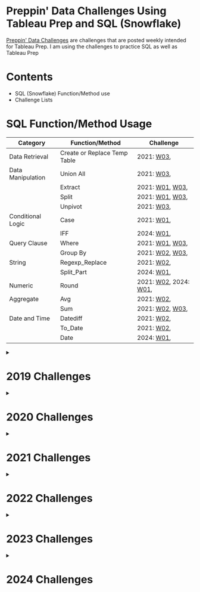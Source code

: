 # Preppin' Data Challenges Using Tableau Prep and SQL (Snowflake)

[Preppin' Data Challenges](https://preppindata.blogspot.com/) are challenges that are posted weekly intended for Tableau Prep. I am using the challenges to practice SQL as well as Tableau Prep

# Contents

- SQL (Snowflake) Function/Method use
- Challenge Lists

# SQL Function/Method Usage

| Category          | Function/Method              | Challenge                                                               |
| ----------------- | ---------------------------- | ----------------------------------------------------------------------- |
| Data Retrieval    | Create or Replace Temp Table | 2021: [W03](2021/Week_3/README.md),                                     |
| Data Manipulation | Union All                    | 2021: [W03](2021/Week_3/README.md),                                     |
|                   | Extract                      | 2021: [W01](2021/Week_1/README.md), [W03](2021/Week_3/README.md),       |
|                   | Split                        | 2021: [W01](2021/Week_1/README.md), [W03](2021/Week_3/README.md),       |
|                   | Unpivot                      | 2021: [W03](2021/Week_3/README.md),                                     |
| Conditional Logic | Case                         | 2021: [W01](2021/Week_1/README.md),                                     |
|                   | IFF                          | 2024: [W01](2024/Week_1/README.md),                                     |
| Query Clause      | Where                        | 2021: [W01](2021/Week_1/README.md), [W03](2021/Week_3/README.md),       |
|                   | Group By                     | 2021: [W02](2021/Week_2/README.md), [W03](2021/Week_3/README.md),       |
| String            | Regexp_Replace               | 2021: [W02](2021/Week_2/README.md),                                     |
|                   | Split_Part                   | 2024: [W01](2024/Week_1/README.md),                                     |
| Numeric           | Round                        | 2021: [W02](2021/Week_2/README.md), 2024: [W01](2024/Week_1/README.md), |
| Aggregate         | Avg                          | 2021: [W02](2021/Week_2/README.md),                                     |
|                   | Sum                          | 2021: [W02](2021/Week_2/README.md), [W03](2021/Week_3/README.md),       |
| Date and Time     | Datediff                     | 2021: [W02](2021/Week_2/README.md),                                     |
|                   | To_Date                      | 2021: [W02](2021/Week_2/README.md),                                     |
|                   | Date                         | 2024: [W01](2024/Week_1/README.md),                                     |

<details>
<summary>
  
# 2019 Challenges
</summary>

Click on the challenge hyperlink to view solutions

|           |           | Challenges                      |           |           |
| --------- | --------- | ------------------------------- | --------- | --------- |
| [Week 1]  | [Week 2]  | [Week 3](2019/Week_3/README.md) | [Week 4]  | [Week 5]  |
| [Week 6]  | [Week 7]  | [Week 8]                        | [Week 9]  | [Week 10] |
| [Week 11] | [Week 12] | [Week 13]                       | [Week 14] | [Week 15] |
| [Week 16] | [Week 17] | [Week 18]                       | [Week 19] | [Week 20] |
| [Week 21] | [Week 22] | [Week 23]                       | [Week 24] | [Week 25] |
| [Week 26] | [Week 27] | [Week 28]                       | [Week 29] | [Week 30] |
| [Week 31] | [Week 32] | [Week 33]                       | [Week 34] | [Week 35] |
| [Week 36] | [Week 37] | [Week 38]                       | [Week 39] | [Week 40] |
| [Week 41] | [Week 42] | [Week 43]                       | [Week 44] | [Week 45] |
| [Week 46] |           |                                 |           |           |

</details>

<details>
<summary>
  
# 2020 Challenges
</summary>

Click on the challenge hyperlink to view solutions

|           |           | Challenges |           |           |
| --------- | --------- | ---------- | --------- | --------- |
| [Week 1]  | [Week 2]  | [Week 3]   | [Week 4]  | [Week 5]  |
| [Week 6]  | [Week 7]  | [Week 8]   | [Week 9]  | [Week 10] |
| [Week 11] | [Week 12] | [Week 13]  | [Week 14] | [Week 15] |
| [Week 16] | [Week 17] | [Week 18]  | [Week 19] | [Week 20] |
| [Week 21] | [Week 22] | [Week 23]  | [Week 24] | [Week 25] |
| [Week 26] | [Week 27] | [Week 28]  | [Week 29] | [Week 30] |
| [Week 31] | [Week 32] | [Week 33]  | [Week 34] | [Week 35] |
| [Week 36] | [Week 37] | [Week 38]  | [Week 39] | [Week 40] |
| [Week 41] | [Week 42] | [Week 43]  | [Week 44] | [Week 45] |
| [Week 46] |           |            |           |           |

</details>

<details>
<summary>
  
# 2021 Challenges
</summary>

Click on the challenge hyperlink to view solutions

|                                 |                                 | Challenges                      |                                 |           |
| ------------------------------- | ------------------------------- | ------------------------------- | ------------------------------- | --------- |
| [Week 1](2021/Week_1/README.md) | [Week 2](2021/Week_2/README.md) | [Week 3](2021/Week_3/README.md) | [Week 4](2021/Week_4/README.md) | [Week 5]  |
| [Week 6]                        | [Week 7]                        | [Week 8]                        | [Week 9]                        | [Week 10] |
| [Week 11]                       | [Week 12]                       | [Week 13]                       | [Week 14]                       | [Week 15] |
| [Week 16]                       | [Week 17]                       | [Week 18]                       | [Week 19]                       | [Week 20] |
| [Week 21]                       | [Week 22]                       | [Week 23]                       | [Week 24]                       | [Week 25] |
| [Week 26]                       | [Week 27]                       | [Week 28]                       | [Week 29]                       | [Week 30] |
| [Week 31]                       | [Week 32]                       | [Week 33]                       | [Week 34]                       | [Week 35] |
| [Week 36]                       | [Week 37]                       | [Week 38]                       | [Week 39]                       | [Week 40] |
| [Week 41]                       | [Week 42]                       | [Week 43]                       | [Week 44]                       | [Week 45] |
| [Week 46]                       |                                 |                                 |                                 |           |

</details>

<details>
<summary>
  
# 2022 Challenges
</summary>

Click on the challenge hyperlink to view solutions

|                                   |           | Challenges                      |           |                                   |
| --------------------------------- | --------- | ------------------------------- | --------- | --------------------------------- |
| [Week 1](2022/Week_1/README.md)   | [Week 2]  | [Week 3](2022/Week_3/README.md) | [Week 4]  | [Week 5]                          |
| [Week 6]                          | [Week 7]  | [Week 8]                        | [Week 9]  | [Week 10]                         |
| [Week 11]                         | [Week 12] | [Week 13]                       | [Week 14] | [Week 15]                         |
| [Week 16]                         | [Week 17] | [Week 18]                       | [Week 19] | [Week 20]                         |
| [Week 21]                         | [Week 22] | [Week 23]                       | [Week 24] | [Week 25]                         |
| [Week 26]                         | [Week 27] | [Week 28]                       | [Week 29] | [Week 30](2022/Week_30/README.md) |
| [Week 31]                         | [Week 32] | [Week 33]                       | [Week 34] | [Week 35]                         |
| [Week 36]                         | [Week 37] | [Week 38]                       | [Week 39] | [Week 40]                         |
| [Week 41](2022/Week_41/README.md) | [Week 42] | [Week 43]                       | [Week 44] | [Week 45]                         |
| [Week 46]                         |           |                                 |           |                                   |

</details>

<details>
<summary>
  
# 2023 Challenges
</summary>

Click on the challenge hyperlink to view solutions

|           |           | Challenges |           |           |
| --------- | --------- | ---------- | --------- | --------- |
| [Week 1]  | [Week 2]  | [Week 3]   | [Week 4]  | [Week 5]  |
| [Week 6]  | [Week 7]  | [Week 8]   | [Week 9]  | [Week 10] |
| [Week 11] | [Week 12] | [Week 13]  | [Week 14] | [Week 15] |
| [Week 16] | [Week 17] | [Week 18]  | [Week 19] | [Week 20] |
| [Week 21] | [Week 22] | [Week 23]  | [Week 24] | [Week 25] |
| [Week 26] | [Week 27] | [Week 28]  | [Week 29] | [Week 30] |
| [Week 31] | [Week 32] | [Week 33]  | [Week 34] | [Week 35] |
| [Week 36] | [Week 37] | [Week 38]  | [Week 39] | [Week 40] |
| [Week 41] | [Week 42] | [Week 43]  | [Week 44] | [Week 45] |
| [Week 46] |           |            |           |           |

</details>

<details>
<summary>
  
# 2024 Challenges
</summary>

Click on the challenge hyperlink to view solutions

|                                 |                                 | Challenges |           |           |
| ------------------------------- | ------------------------------- | ---------- | --------- | --------- |
| [Week 1](2024/Week_1/README.md) | [Week 2](2024/Week_2/README.md) | [Week 3]   | [Week 4]  | [Week 5]  |
| [Week 6]                        | [Week 7]                        | [Week 8]   | [Week 9]  | [Week 10] |
| [Week 11]                       | [Week 12]                       | [Week 13]  | [Week 14] | [Week 15] |
| [Week 16]                       | [Week 17]                       | [Week 18]  | [Week 19] | [Week 20] |
| [Week 21]                       | [Week 22]                       | [Week 23]  | [Week 24] | [Week 25] |
| [Week 26]                       | [Week 27]                       | [Week 28]  | [Week 29] | [Week 30] |
| [Week 31]                       | [Week 32]                       | [Week 33]  | [Week 34] | [Week 35] |
| [Week 36]                       | [Week 37]                       | [Week 38]  | [Week 39] | [Week 40] |
| [Week 41]                       | [Week 42]                       | [Week 43]  | [Week 44] | [Week 45] |
| [Week 46]                       |                                 |            |           |           |

</details>
